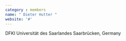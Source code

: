 ```yaml
---
category : members
name: " Dieter Hutter " 
website: '#'
---
```

DFKI
Universität des Saarlandes
Saarbrücken, Germany

